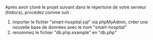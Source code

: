 Après avoir cloné le projet suivant dans le répertoire de votre serveur (htdocs), procédez comme suit :
1. importer le fichier "smart-hospital.sql" via phpMyAdmin, créer une nouvelle base de données avec le nom "smart-hospital"
2. renommez le fichier "db.php.example" en "db.php"
